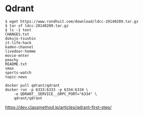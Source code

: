 # Qdrant

```shell
$ wget https://www.rondhuit.com/download/ldcc-20140209.tar.gz
$ tar xf ldcc-20140209.tar.gz
$ ls -1 text
CHANGES.txt
dokujo-tsushin
it-life-hack
kaden-channel
livedoor-homme
movie-enter
peachy
README.txt
smax
sports-watch
topic-news
```

```shell
docker pull qdrant/qdrant
docker run -p 6333:6333 -p 6334:6334 \
    -e QDRANT__SERVICE__GRPC_PORT="6334" \
    qdrant/qdrant
```

https://dev.classmethod.jp/articles/qdrant-first-step/
